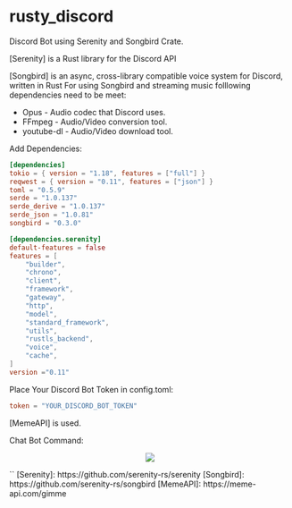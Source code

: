 # rusty_discord
Discord Bot using Serenity and Songbird Crate.

[Serenity] is a Rust library for the Discord API

[Songbird] is an async, cross-library compatible voice system for Discord, written in Rust
For using Songbird and streaming music folllowing dependencies need to be meet:
- Opus - Audio codec that Discord uses.
- FFmpeg - Audio/Video conversion tool.
- youtube-dl - Audio/Video download tool.

Add Dependencies:
```toml
[dependencies]
tokio = { version = "1.18", features = ["full"] }
reqwest = { version = "0.11", features = ["json"] }
toml = "0.5.9"
serde = "1.0.137"
serde_derive = "1.0.137"
serde_json = "1.0.81"
songbird = "0.3.0"

[dependencies.serenity]
default-features = false
features = [
    "builder",
    "chrono",
    "client",
    "framework",
    "gateway",
    "http",
    "model",
    "standard_framework",
    "utils",
    "rustls_backend",
    "voice",
    "cache",
]
version ="0.11"
````

Place Your Discord Bot Token in config.toml:
```toml
token = "YOUR_DISCORD_BOT_TOKEN"
````
[MemeAPI] is used.

Chat Bot Command:
<p align="center">
    <img src="./cover.png"/>
</p>
``
[Serenity]: https://github.com/serenity-rs/serenity
[Songbird]: https://github.com/serenity-rs/songbird
[MemeAPI]: https://meme-api.com/gimme
